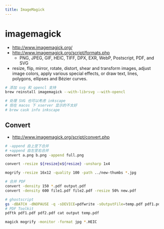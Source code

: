 ```yaml
---
title: ImageMagick
---
```


# imagemagick


- http://www.imagemagick.org/
- http://www.imagemagick.org/script/formats.php
  - PNG, JPEG, GIF, HEIC, TIFF, DPX, EXR, WebP, Postscript, PDF, and SVG
- resize, flip, mirror, rotate, distort, shear and transform images, adjust image colors, apply various special effects, or draw text, lines, polygons, ellipses and Bézier curves.

```bash
# 添加 svg 和 opencl 支持
brew reinstall imagemagick --with-librsvg --with-opencl

# 处理 SVG 也可以考虑 inkscape
# 但在 macos 下 xserver 显示的不太好
# brew cask info inkscape

```

## Convert

- http://www.imagemagick.org/script/convert.php

```bash
# -append 自上至下合并
# +append 自左至右合并
convert a.png b.png -append full.png

convert -resize ${resize}x${resize} -unsharp 1x4

mogrify -resize 16x12 -quality 100 -path ../new-thumbs *.jpg

# 合并 PDF
convert -density 150 *.pdf output.pdf
convert -density 600 file1.pdf file2.pdf -resize 50% new.pdf

# ghostscript
gs -dBATCH -dNOPAUSE -q -sDEVICE=pdfwrite -sOutputFile=temp.pdf pdf1.pdf pdf2.pdf
# PDF Toolkit
pdftk pdf1.pdf pdf2.pdf cat output temp.pdf

magick mogrify -monitor -format jpg *.HEIC
```
